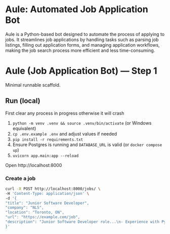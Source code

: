 # Aule: Automated Job Application Bot

Aule is a Python-based bot designed to automate the process of applying to jobs. It streamlines job applications by handling tasks such as parsing job listings, filling out application forms, and managing application workflows, making the job search process more efficient and less time-consuming.

# Aule (Job Application Bot) — Step 1

Minimal runnable scaffold.

## Run (local)

First clear any process in progress otherwise it will crash

1. `python -m venv .venv && source .venv/bin/activate` (or Windows equivalent)
2. `cp .env.example .env` and adjust values if needed
3. `pip install -r requirements.txt`
4. Ensure Postgres is running and `DATABASE_URL` is valid (or `docker compose up`)
5. `uvicorn app.main:app --reload`

Open http://localhost:8000

### Create a job

```bash
curl -X POST http://localhost:8000/jobs/ \
-H 'Content-Type: application/json' \
-d '{
"title": "Junior Software Developer",
"company": "NLS",
"location": "Toronto, ON",
"url": "https://example.com/job",
"description": "Junior Software Developer role...\n- Experience with Python\n- Knowledge of SQL and Docker\n- Good communication"
}'
```
